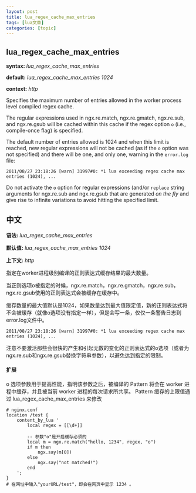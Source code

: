 ```yaml
---
layout: post
title: lua_regex_cache_max_entries 
tags: [lua文章]
categories: [topic]
---
```

## lua_regex_cache_max_entries

**syntax:** _lua_regex_cache_max_entries <num>_

**default:** _lua_regex_cache_max_entries 1024_

**context:** _http_

Specifies the maximum number of entries allowed in the worker process level
compiled regex cache.

The regular expressions used in ngx.re.match, ngx.re.gmatch, ngx.re.sub, and
ngx.re.gsub will be cached within this cache if the regex option `o` (i.e.,
compile-once flag) is specified.

The default number of entries allowed is 1024 and when this limit is reached,
new regular expressions will not be cached (as if the `o` option was not
specified) and there will be one, and only one, warning in the `error.log`
file:

    
    
    2011/08/27 23:18:26 [warn] 31997#0: *1 lua exceeding regex cache max entries (1024), ...

Do not activate the `o` option for regular expressions (and/or `replace`
string arguments for ngx.re.sub and ngx.re.gsub that are generated _on the
fly_ and give rise to infinite variations to avoid hitting the specified
limit.

## 中文

**语法:** _lua_regex_cache_max_entries <num>_

**默认值:** _lua_regex_cache_max_entries 1024_

**上下文:** _http_

指定在worker进程级别编译的正则表达式缓存结果的最大数量。

当正则选项o被指定的时候，ngx.re.match，ngx.re.gmatch，ngx.re.sub，ngx.re.gsub使用的正则表达式会被缓存在缓存中。

缓存数量的最大值默认是1024，如果数量达到最大值限定值，新的正则表达式将不会被缓存（就像o选项没有指定一样），但是会写一条，仅仅一条警告日志到error.log文件中。

    
    
    2011/08/27 23:18:26 [warn] 31997#0: *1 lua exceeding regex cache max entries (1024), ...

注意不要激活那些会很快的产生和引起无数的变化的正则表达式的o选项（或者为ngx.re.sub和ngx.re.gsub替换字符串参数），以避免达到指定的限制。

#### 扩展

o 选项参数用于提高性能，指明该参数之后，被编译的 Pattern 将会在 worker 进程中缓存，并且被当前 worker 进程的每次请求所共享。
Pattern 缓存的上限值通过 lua_regex_cache_max_entries 来修改

    
    
    # nginx.conf
    location /test {
        content_by_lua '
            local regex = [[\d+]]
    
            -- 参数"o"是开启缓存必须的
            local m = ngx.re.match("hello, 1234", regex, "o")  
            if m then
                ngx.say(m[0])
            else
                ngx.say("not matched!")
            end
        ';
    }
    # 在网址中输入"yourURL/test"，即会在网页中显示 1234 。